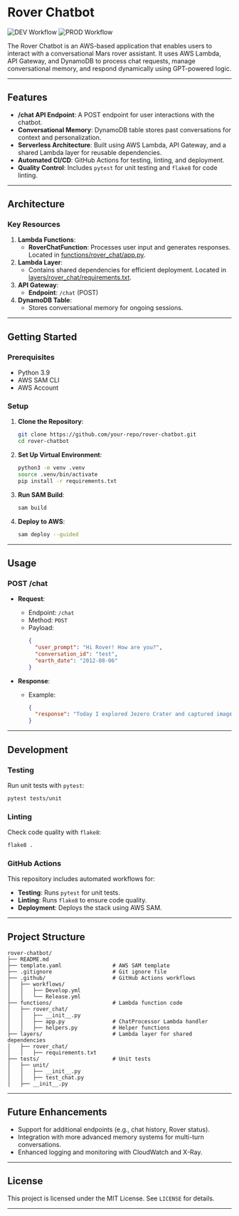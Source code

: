 # Rover Chatbot

![DEV Workflow](https://github.com/amfelso/rover-chatbot/actions/workflows/Develop.yml/badge.svg)
![PROD Workflow](https://github.com/amfelso/rover-chatbot/actions/workflows/Release.yml/badge.svg)

The Rover Chatbot is an AWS-based application that enables users to interact with a conversational Mars rover assistant. It uses AWS Lambda, API Gateway, and DynamoDB to process chat requests, manage conversational memory, and respond dynamically using GPT-powered logic.

---

## **Features**

- **/chat API Endpoint**: A POST endpoint for user interactions with the chatbot.
- **Conversational Memory**: DynamoDB table stores past conversations for context and personalization.
- **Serverless Architecture**: Built using AWS Lambda, API Gateway, and a shared Lambda layer for reusable dependencies.
- **Automated CI/CD**: GitHub Actions for testing, linting, and deployment.
- **Quality Control**: Includes `pytest` for unit testing and `flake8` for code linting.

---

## **Architecture**

### **Key Resources**
1. **Lambda Functions**:
   - **RoverChatFunction**: Processes user input and generates responses. Located in [functions/rover_chat/app.py](functions/rover_chat/app.py).
2. **Lambda Layer**:
   - Contains shared dependencies for efficient deployment. Located in [layers/rover_chat/requirements.txt](layers/rover_chat/requirements.txt).
3. **API Gateway**:
   - **Endpoint**: `/chat` (POST)
4. **DynamoDB Table**:
   - Stores conversational memory for ongoing sessions.

---

## **Getting Started**

### **Prerequisites**
- Python 3.9
- AWS SAM CLI
- AWS Account

### **Setup**

1. **Clone the Repository**:
   ```bash
   git clone https://github.com/your-repo/rover-chatbot.git
   cd rover-chatbot
   ```

2. **Set Up Virtual Environment**:
   ```bash
   python3 -m venv .venv
   source .venv/bin/activate
   pip install -r requirements.txt
   ```

3. **Run SAM Build**:
   ```bash
   sam build
   ```

4. **Deploy to AWS**:
   ```bash
   sam deploy --guided
   ```

---

## **Usage**

### **POST /chat**
- **Request**:
  - Endpoint: `/chat`
  - Method: `POST`
  - Payload:
    ```json
    {
      "user_prompt": "Hi Rover! How are you?",
      "conversation_id": "test",
      "earth_date": "2012-08-06"
    }
    ```

- **Response**:
  - Example:
    ```json
    {
      "response": "Today I explored Jezero Crater and captured images of layered sedimentary rocks!"
    }
    ```

---

## **Development**

### **Testing**
Run unit tests with `pytest`:
```bash
pytest tests/unit
```

### **Linting**
Check code quality with `flake8`:
```bash
flake8 .
```

### **GitHub Actions**
This repository includes automated workflows for:
- **Testing**: Runs `pytest` for unit tests.
- **Linting**: Runs `flake8` to ensure code quality.
- **Deployment**: Deploys the stack using AWS SAM.

---

## **Project Structure**

```
rover-chatbot/
├── README.md
├── template.yaml                # AWS SAM template
├── .gitignore                   # Git ignore file
├── .github/                     # GitHub Actions workflows
│   ├── workflows/
│   │   ├── Develop.yml
│   │   └── Release.yml
├── functions/                   # Lambda function code
│   ├── rover_chat/
│   │   ├── __init__.py
│   │   ├── app.py               # ChatProcessor Lambda handler
│   │   ├── helpers.py           # Helper functions
├── layers/                      # Lambda layer for shared dependencies
│   ├── rover_chat/
│   │   ├── requirements.txt
├── tests/                       # Unit tests
│   ├── unit/
│   │   ├── __init__.py
│   │   ├── test_chat.py
│   ├── __init__.py
```

---

## **Future Enhancements**
- Support for additional endpoints (e.g., chat history, Rover status).
- Integration with more advanced memory systems for multi-turn conversations.
- Enhanced logging and monitoring with CloudWatch and X-Ray.

---

## **License**
This project is licensed under the MIT License. See `LICENSE` for details.

---
